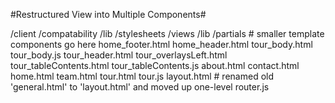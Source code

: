 #Restructured View into Multiple Components#

/client
	/compatability
	/lib
	/stylesheets
	/views
		/lib
		/partials	# smaller template components go here
			home_footer.html
			home_header.html
			tour_body.html
			tour_body.js
			tour_header.html
			tour_overlaysLeft.html
			tour_tableContents.html
			tour_tableContents.js
		about.html
		contact.html
		home.html
		team.html
		tour.html
		tour.js
	layout.html	# renamed old 'general.html' to 'layout.html' and moved up one-level
	router.js   
